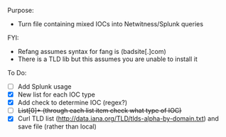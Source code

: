 Purpose:
 - Turn file containing mixed IOCs into Netwitness/Splunk queries  

FYI:
 - Refang assumes syntax for fang is (badsite[.]com)
 - There is a TLD lib but this assumes you are unable to install it

To Do:
 - [ ] Add Splunk usage
 - [X] New list for each IOC type
 - [X] Add check to determine IOC (regex?)
 - [ ] ~~List[0]+ (through each list item check what type of IOC)~~
 - [x] Curl TLD list (http://data.iana.org/TLD/tlds-alpha-by-domain.txt) and save file (rather than local)
